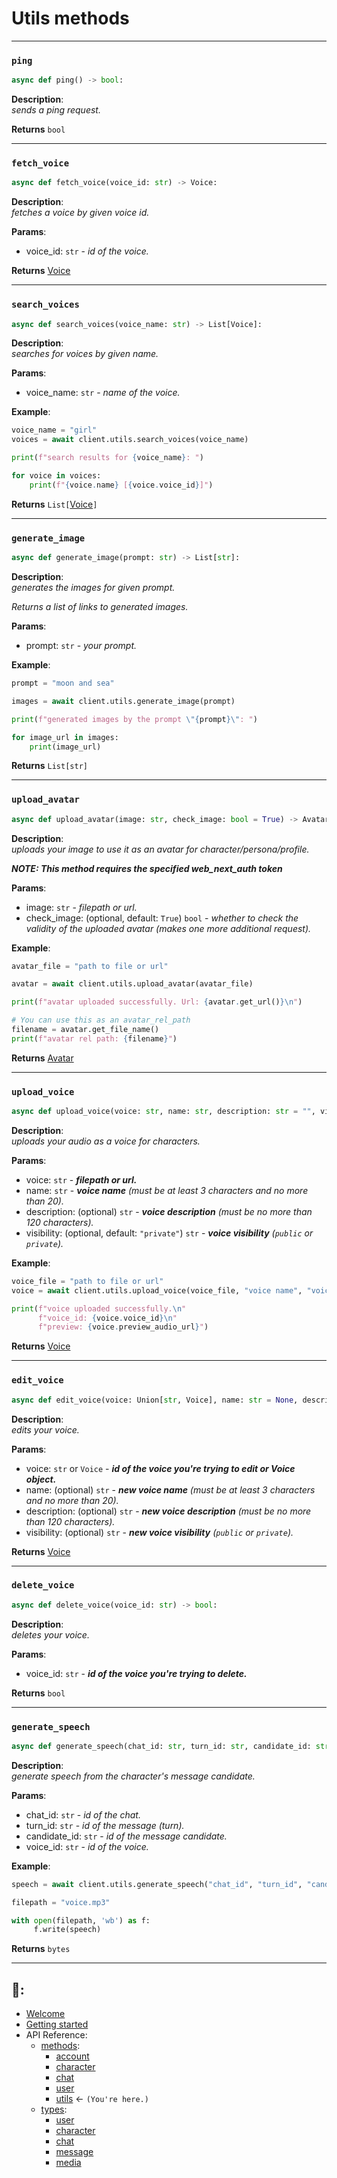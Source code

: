 # Utils methods

---

### `ping`
```Python
async def ping() -> bool:
```

**Description**:\
*sends a ping request.*

**Returns** `bool`

---

### `fetch_voice`
```Python
async def fetch_voice(voice_id: str) -> Voice:
```

**Description**:\
*fetches a voice by given voice id.*

**Params**:
- voice_id: `str` - *id of the voice.*

**Returns**  [Voice](https://github.com/Xtr4F/PyCharacterAI/blob/main/docs/api_reference/types/media.md#Voice-class)

---


### `search_voices`
```Python
async def search_voices(voice_name: str) -> List[Voice]:
```

**Description**:\
*searches for voices by given name.*


**Params**:
- voice_name: `str` - *name of the voice.*


**Example**:
```Python
voice_name = "girl"
voices = await client.utils.search_voices(voice_name)

print(f"search results for {voice_name}: ")

for voice in voices:
    print(f"{voice.name} [{voice.voice_id}]")
```

**Returns** `List[`[Voice](https://github.com/Xtr4F/PyCharacterAI/blob/main/docs/api_reference/types/media.md#Voice-class)`]`

---

### `generate_image`
```Python
async def generate_image(prompt: str) -> List[str]:
```

**Description**:\
*generates the images for given prompt.*

*Returns a list of links to generated images.*

**Params**:
- prompt: `str` - *your prompt.*

**Example**:
```Python
prompt = "moon and sea"

images = await client.utils.generate_image(prompt)

print(f"generated images by the prompt \"{prompt}\": ")

for image_url in images:
    print(image_url)
```


**Returns** `List[str]`

---

### `upload_avatar`
```Python
async def upload_avatar(image: str, check_image: bool = True) -> Avatar:
```

**Description**:\
*uploads your image to use it as an avatar for character/persona/profile.*

***NOTE: This method requires the specified web_next_auth token***


**Params**:
- image: `str` - *filepath or url.*
- check_image: (optional, default: `True`) `bool` - *whether to check the validity of the uploaded avatar (makes one more additional request).*

**Example**:
```Python
avatar_file = "path to file or url"

avatar = await client.utils.upload_avatar(avatar_file)

print(f"avatar uploaded successfully. Url: {avatar.get_url()}\n")

# You can use this as an avatar_rel_path
filename = avatar.get_file_name()
print(f"avatar rel path: {filename}")
```


**Returns**  [Avatar](https://github.com/Xtr4F/PyCharacterAI/blob/main/docs/api_reference/types/media.md#Avatar-class)


---

### `upload_voice`
```Python
async def upload_voice(voice: str, name: str, description: str = "", visibility: str = "private") -> Voice:
```

**Description**:\
*uploads your audio as a voice for characters.*

**Params**:
- voice: `str` - ***filepath or url.***
- name: `str` - ***voice name** (must be at least 3 characters and no more than 20).*
- description: (optional) `str` - ***voice description** (must be no more than 120 characters).*
- visibility: (optional, default: `"private"`) `str` - ***voice visibility** (`public` or `private`).* 

**Example**:
```Python
voice_file = "path to file or url"
voice = await client.utils.upload_voice(voice_file, "voice name", "voice description")

print(f"voice uploaded successfully.\n"
      f"voice_id: {voice.voice_id}\n"
      f"preview: {voice.preview_audio_url}")
```

**Returns**  [Voice](https://github.com/Xtr4F/PyCharacterAI/blob/main/docs/api_reference/types/media.md#Voice-class)


---

### `edit_voice`
```Python
async def edit_voice(voice: Union[str, Voice], name: str = None, description: str = None, visibility: str = None) -> Voice:
```

**Description**:\
*edits your voice.*

**Params**:
- voice: `str` or `Voice` - ***id of the voice you're trying to edit or Voice object.***
- name: (optional) `str` - ***new voice name** (must be at least 3 characters and no more than 20).*
- description: (optional) `str` - ***new voice description** (must be no more than 120 characters).*
- visibility: (optional) `str` - ***new voice visibility** (`public` or `private`).* 


**Returns**  [Voice](https://github.com/Xtr4F/PyCharacterAI/blob/main/docs/api_reference/types/media.md#Voice-class)


---

### `delete_voice`
```Python
async def delete_voice(voice_id: str) -> bool:
```

**Description**:\
*deletes your voice.*

**Params**:
- voice_id: `str` - ***id of the voice you're trying to delete.***


**Returns** `bool`

---

### `generate_speech`
```Python
async def generate_speech(chat_id: str, turn_id: str, candidate_id: str, voice_id: str) -> bytes:
```

**Description**:\
*generate speech from the character's message candidate.*

**Params**:
- chat_id: `str` - *id of the chat.*
- turn_id: `str` - *id of the message (turn).*
- candidate_id: `str` - *id of the message candidate.*
- voice_id: `str` - *id of the voice.*


**Example**:
```Python
speech = await client.utils.generate_speech("chat_id", "turn_id", "candidate_id", "voice_id")

filepath = "voice.mp3"

with open(filepath, 'wb') as f:
     f.write(speech)
```

**Returns**  `bytes`

---
  
       
    

## 📖:
- [Welcome](https://github.com/Xtr4F/PyCharacterAI/blob/main/docs/welcome.md)
- [Getting started](https://github.com/Xtr4F/PyCharacterAI/blob/main/docs/getting_started.md)
- API Reference:
  - [methods](https://github.com/Xtr4F/PyCharacterAI/blob/main/docs/api_reference/methods.md):
    - [account](https://github.com/Xtr4F/PyCharacterAI/blob/main/docs/api_reference/methods/account.md)
    - [character](https://github.com/Xtr4F/PyCharacterAI/blob/main/docs/api_reference/methods/character.md)
    - [chat](https://github.com/Xtr4F/PyCharacterAI/blob/main/docs/api_reference/methods/chat.md)
    - [user](https://github.com/Xtr4F/PyCharacterAI/blob/main/docs/api_reference/methods/user.md)
    - [utils](https://github.com/Xtr4F/PyCharacterAI/blob/main/docs/api_reference/methods/utils.md) <- `(You're here.)`
  - [types](https://github.com/Xtr4F/PyCharacterAI/blob/main/docs/api_reference/types.md):
    - [user](https://github.com/Xtr4F/PyCharacterAI/blob/main/docs/api_reference/types/user.md)
    - [character](https://github.com/Xtr4F/PyCharacterAI/blob/main/docs/api_reference/types/character.md)
    - [chat](https://github.com/Xtr4F/PyCharacterAI/blob/main/docs/api_reference/types/chat.md)
    - [message](https://github.com/Xtr4F/PyCharacterAI/blob/main/docs/api_reference/types/message.md)
    - [media](https://github.com/Xtr4F/PyCharacterAI/blob/main/docs/api_reference/types/media.md)
